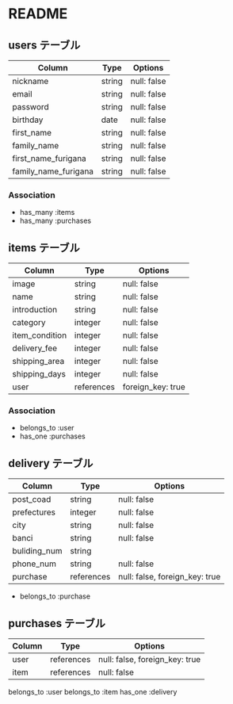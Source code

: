 # README

## users テーブル

| Column   | Type   | Options     |
| -------- | ------ | ----------- |
| nickname | string | null: false |
| email    | string | null: false |
| password | string | null: false |
| birthday | date   | null: false |
|first_name | string | null: false |
|family_name | string | null: false |
|first_name_furigana | string | null: false |
|family_name_furigana | string | null: false |


### Association

- has_many :items
- has_many :purchases

## items テーブル

| Column | Type   | Options     |
| ------ | ------ | ----------- |
| image   | string | null: false |
| name | string | null: false |
| introduction | string | null: false |
| category | integer | null: false |
| item_condition | integer | null: false |
| delivery_fee | integer | null: false |
| shipping_area | integer | null: false |
| shipping_days | integer | null: false |
| user | references | foreign_key: true|

### Association

- belongs_to :user
- has_one :purchases

## delivery テーブル

| Column | Type   | Options     |
| ------ | ------ | ----------- |
| post_coad | string | null: false |
| prefectures | integer | null: false |
| city | string | null: false |
| banci | string | null: false |
| buliding_num | string |      |
| phone_num | string | null: false |
| purchase | references | null: false, foreign_key: true|

- belongs_to :purchase

## purchases テーブル

| Column | Type   | Options     |
| ------ | ------ | ----------- |
| user | references | null: false, foreign_key: true|
| item | references | null: false |

belongs_to :user
belongs_to :item
has_one :delivery
